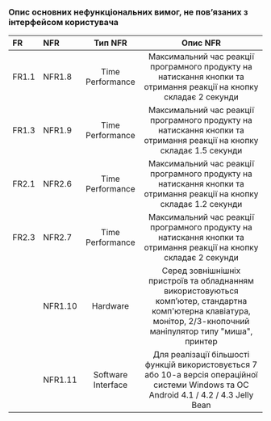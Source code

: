 ### Опис основних нефункціональних вимог, не пов’язаних з інтерфейсом користувача

|FR|NFR|Тип NFR|Опис NFR|
|:-|:-|:-:|:-:|
|FR1.1|NFR1.8|Time Performance|Максимальний час реакції програмного продукту на натискання кнопки та отримання реакції на кнопку складає 2 секунди|
|FR1.3|NFR1.9|Time Performance|Максимальний час реакції програмного продукту на натискання кнопки та отримання реакції на кнопку складає 1.5 секунди|
|FR2.1|NFR2.6|Time Performance|Максимальний час реакції програмного продукту на натискання кнопки та отримання реакції на кнопку складає 1.2 секунди|
|FR2.3|NFR2.7|Time Performance|Максимальний час реакції програмного продукту на натискання кнопки та отримання реакції на кнопку складає 2 секунди|
||NFR1.10|Hardware|Серед зовнішнішніх пристроїв та обладнанням використовуються комп’ютер, стандартна комп'ютерна клавіатура, монітор, 2/3-кнопочний маніпулятор типу "миша", принтер|
||NFR1.11|Software Interface|Для реалізації більшості функцій використовується 7 або 10-а версія операційної системи Windows та ОС Android 4.1 / 4.2 / 4.3 Jelly Bean|
